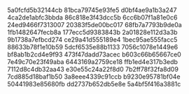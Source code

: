 5a0fcfd5b32144cb
81bca79745e93fe5
d0bf4ae9a1b3a247
4ca2de1abfc3bbda
86c818e3f43dcc5b
6cc6b07f1a81e0c6
24ed9466f7313007
20383f5de00bc017
68fb7a7793b9de0a
1fb1482647fecb8a
177ecc5d9383843b
2a01828e112d3a3b
9b1738a7efbcd274
ce29a41d555189e4
1bec95ae555facc5
88633b78f1e10b59
5dcf6535e88b1133
7056c1078e1449e6
bf8ab1b2cd4e9f93
473f47dadd73acec
b603c66b65667ce0
7e49c70e23f49aba
6443169a2759ce18
ffb1ed4e317b3edb
7112d8c4db32aa43
e30e55c24a22f8d0
7b2ff78f32fa8d09
7cd885d18baf1b50
3a8eee4339c91ccb
b9230e95781bf04e
50441983e85680fb
dd2737b652db5e8e
5a4bf5f416a3881c
